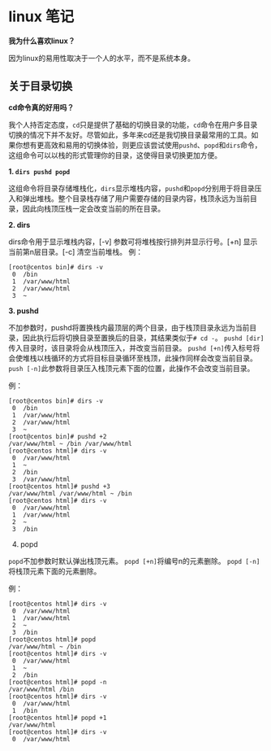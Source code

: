 # linux 笔记


**我为什么喜欢linux？**


因为linux的易用性取决于一个人的水平，而不是系统本身。


## 关于目录切换
**cd命令真的好用吗？**


  我个人持否定态度，`cd`只是提供了基础的切换目录的功能，`cd`命令在用户多目录切换的情况下并不友好。尽管如此，多年来cd还是我切换目录最常用的工具。如果你想有更高效和易用的切换体验，则更应该尝试使用`pushd`、`popd`和`dirs`命令，这组命令可以以栈的形式管理你的目录，这使得目录切换更加方便。


  **1. `dirs pushd popd`**

  这组命令将目录存储堆栈化，`dirs`显示堆栈内容，`pushd`和`popd`分别用于将目录压入和弹出堆栈。整个目录栈存储了用户需要存储的目录内容，栈顶永远为当前目录，因此向栈顶压栈一定会改变当前的所在目录。


  **2. dirs**

  dirs命令用于显示堆栈内容，[-v] 参数可将堆栈按行排列并显示行号。[+n] 显示当前第n层目录。[-c] 清空当前堆栈。
  例：
```shell
[root@centos bin]# dirs -v
 0  /bin
 1  /var/www/html
 2  /var/www/html
 3  ~
```


  **3. pushd**

  不加参数时，pushd将置换栈内最顶层的两个目录，由于栈顶目录永远为当前目录，因此执行后将切换目录至置换后的目录，其结果类似于`# cd -`。
  `pushd [dir]`传入目录时，该目录将会从栈顶压入，并改变当前目录。
  `pushd [+n]`传入标号将会使堆栈以栈循环的方式将目标目录循环至栈顶，此操作同样会改变当前目录。
  `push [-n]`此参数将目录压入栈顶元素下面的位置，此操作不会改变当前目录。

  例：
```shell
[root@centos bin]# dirs -v
 0  /bin
 1  /var/www/html
 2  /var/www/html
 3  ~
[root@centos bin]# pushd +2
/var/www/html ~ /bin /var/www/html
[root@centos html]# dirs -v
 0  /var/www/html
 1  ~
 2  /bin
 3  /var/www/html
[root@centos html]# pushd +3
/var/www/html /var/www/html ~ /bin
[root@centos html]# dirs -v
 0  /var/www/html
 1  /var/www/html
 2  ~
 3  /bin
 ```


  4. popd
  
  `popd`不加参数时默认弹出栈顶元素。
  `popd [+n]`将编号n的元素删除。
  `popd [-n]`将栈顶元素下面的元素删除。

例：
```shell
[root@centos html]# dirs -v
 0  /var/www/html
 1  /var/www/html
 2  ~
 3  /bin
[root@centos html]# popd
/var/www/html ~ /bin
[root@centos html]# dirs -v
 0  /var/www/html
 1  ~
 2  /bin
[root@centos html]# popd -n
/var/www/html /bin
[root@centos html]# dirs -v
 0  /var/www/html
 1  /bin
[root@centos html]# popd +1
/var/www/html
[root@centos html]# dirs -v
 0  /var/www/html
```
